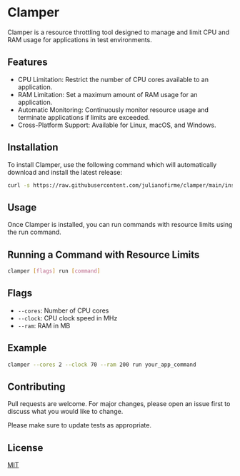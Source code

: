 # Clamper

Clamper is a resource throttling tool designed to manage and limit CPU and RAM usage for applications in test environments.

## Features
- CPU Limitation: Restrict the number of CPU cores available to an application.
- RAM Limitation: Set a maximum amount of RAM usage for an application.
- Automatic Monitoring: Continuously monitor resource usage and terminate applications if limits are exceeded.
- Cross-Platform Support: Available for Linux, macOS, and Windows.

## Installation

To install Clamper, use the following command which will automatically download and install the latest release:

```bash
curl -s https://raw.githubusercontent.com/julianofirme/clamper/main/install.sh | bash
```

## Usage

Once Clamper is installed, you can run commands with resource limits using the run command.

## Running a Command with Resource Limits

```bash
clamper [flags] run [command]
```

## Flags
- `--cores`: Number of CPU cores
- `--clock`: CPU clock speed in MHz 
- `--ram`: RAM in MB

## Example
```bash
clamper --cores 2 --clock 70 --ram 200 run your_app_command
```

## Contributing

Pull requests are welcome. For major changes, please open an issue first
to discuss what you would like to change.

Please make sure to update tests as appropriate.

## License

[MIT](https://choosealicense.com/licenses/mit/)